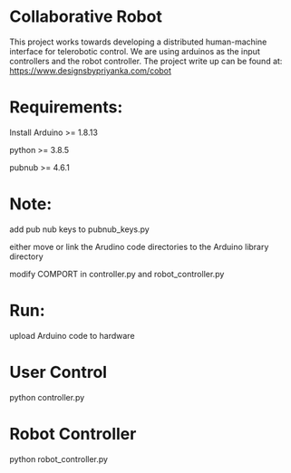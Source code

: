 # Collaborative Robot
This project works towards developing a distributed human-machine interface for telerobotic control. We are using arduinos as the input controllers and the robot controller. The project write up can be found at: https://www.designsbypriyanka.com/cobot

# Requirements:
Install Arduino >= 1.8.13

python >= 3.8.5

pubnub >= 4.6.1

# Note:
add pub nub keys to pubnub_keys.py

either move or link the Arudino code directories to the Arduino library directory

modify COMPORT in controller.py and robot_controller.py

# Run:
upload Arduino code to hardware

# User Control
python controller.py

# Robot Controller
python robot_controller.py

